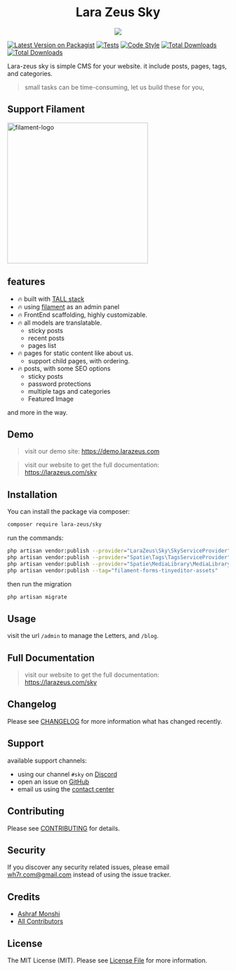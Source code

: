 <h1 align="center">Lara Zeus Sky</h1>

<p align="center">
<a href="https://larazeus.com"><img src="https://larazeus.com/images/sky-banner.png" /></a>
</p>

<p align="center">

[![Latest Version on Packagist](https://img.shields.io/packagist/v/lara-zeus/sky.svg?style=flat)](https://packagist.org/packages/lara-zeus/sky)
[![Tests](https://img.shields.io/github/actions/workflow/status/lara-zeus/sky/run-tests.yml?label=tests&style=flat&branch=main)](https://github.com/lara-zeus/sky/actions?query=workflow%3Arun-tests+branch%3Amain)
[![Code Style](https://img.shields.io/github/actions/workflow/status/lara-zeus/sky/fix-php-code-style-issues.yml?label=code-style&style=flat)](https://github.com/lara-zeus/sky/actions?query=workflow%3Afix-php-code-style-issues+branch%3Amain)
[![Total Downloads](https://img.shields.io/packagist/dt/lara-zeus/sky.svg?style=flat)](https://packagist.org/packages/lara-zeus/sky)
[![Total Downloads](https://img.shields.io/github/stars/lara-zeus/sky?style=flat)](https://github.com/lara-zeus/sky)

</p>

Lara-zeus sky is simple CMS for your website. it include posts, pages, tags, and categories.
>small tasks can be time-consuming, let us build these for you,

## Support Filament

<a href="https://github.com/sponsors/danharrin">
<img width="320" alt="filament-logo" src="https://filamentadmin.com/images/sponsor-banner.jpg">
</a>

## features
- 🔥 built with [TALL stack](https://tallstack.dev/)
- 🔥 using [filament](https://filamentadmin.com) as an admin panel
- 🔥 FrontEnd scaffolding, highly customizable.
- 🔥 all models are translatable.
  - sticky posts
  - recent posts
  - pages list
- 🔥 pages for static content like about us.
  - support child pages, with ordering.
- 🔥 posts, with some SEO options
  - sticky posts
  - password protections
  - multiple tags and categories
  - Featured Image

and more in the way.

## Demo

> visit our demo site: https://demo.larazeus.com

> visit our website to get the full documentation: https://larazeus.com/sky

## Installation

You can install the package via composer:

```bash
composer require lara-zeus/sky
```

run the commands:

```bash
php artisan vendor:publish --provider="LaraZeus\Sky\SkyServiceProvider" --tag=zeus-sky-migrations
php artisan vendor:publish --provider="Spatie\Tags\TagsServiceProvider" --tag="tags-migrations"
php artisan vendor:publish --provider="Spatie\MediaLibrary\MediaLibraryServiceProvider" --tag="migrations"
php artisan vendor:publish --tag="filament-forms-tinyeditor-assets"
```

then run the migration
```bash
php artisan migrate
```
## Usage

visit the url `/admin` to manage the Letters, and `/blog`.

## Full Documentation

> visit our website to get the full documentation: https://larazeus.com/sky

## Changelog

Please see [CHANGELOG](CHANGELOG.md) for more information what has changed recently.

## Support
available support channels:
* using our channel `#sky` on [Discord](https://filamentphp.com/discord)
* open an issue on [GitHub](https://github.com/lara-zeus/sky/issues)
* email us using the [contact center](https://atm-code.com/contact-us/lara-zeus)

## Contributing

Please see [CONTRIBUTING](CONTRIBUTING.md) for details.

## Security

If you discover any security related issues, please email wh7r.com@gmail.com instead of using the issue tracker.

## Credits

-   [Ashraf Monshi](https://github.com/atmonshi)
-   [All Contributors](../../contributors)

## License

The MIT License (MIT). Please see [License File](LICENSE.md) for more information.
